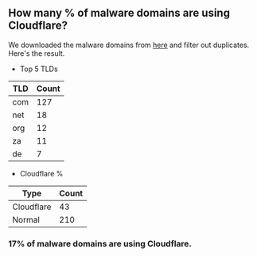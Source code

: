 ## How many % of malware domains are using Cloudflare?


We downloaded the malware domains from [here](https://urlhaus.abuse.ch) and filter out duplicates.
Here's the result.


[//]: # (start replacement)


- Top 5 TLDs

| TLD | Count |
| --- | --- |
| com | 127 |
| net | 18 |
| org | 12 |
| za | 11 |
| de | 7 |


- Cloudflare %

| Type | Count |
| --- | --- |
| Cloudflare | 43 |
| Normal | 210 |


### 17% of malware domains are using Cloudflare.